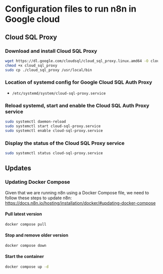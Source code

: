 # Configuration files to run n8n in Google cloud


## Cloud SQL Proxy

### Download and install Cloud SQL Proxy
```zsh
wget https://dl.google.com/cloudsql/cloud_sql_proxy.linux.amd64 -O cloud_sql_proxy
chmod +x cloud_sql_proxy
sudo cp ./cloud_sql_proxy /usr/local/bin
```

### Location of systemd config for Google Cloud SQL Auth Proxy
- `/etc/systemd/system/cloud-sql-proxy.service`

### Reload systemd, start and enable the Cloud SQL Auth Proxy service
```zsh
sudo systemctl daemon-reload
sudo systemctl start cloud-sql-proxy.service
sudo systemctl enable cloud-sql-proxy.service
```

### Display the status of the Cloud SQL Proxy service
```zsh
sudo systemctl status cloud-sql-proxy.service
```

## Updates
### Updating Docker Compose
Given that we are running n8n using a Docker Compose file, we need to follow these steps to update n8n:
https://docs.n8n.io/hosting/installation/docker/#updating-docker-compose

#### Pull latest version
```zsh
docker compose pull
```

#### Stop and remove older version
```zsh
docker compose down
```

#### Start the container
```zsh
docker compose up -d
```
